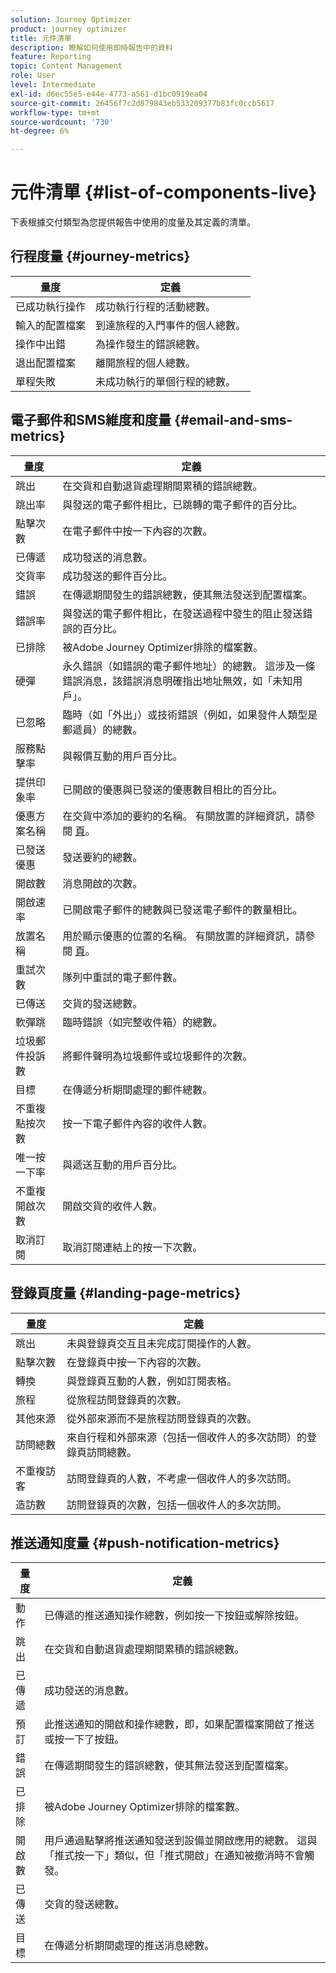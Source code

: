 ```yaml
---
solution: Journey Optimizer
product: journey optimizer
title: 元件清單
description: 瞭解如何使用即時報告中的資料
feature: Reporting
topic: Content Management
role: User
level: Intermediate
exl-id: d6ec55e5-e44e-4773-a561-d1bc0919ea04
source-git-commit: 26456f7c2d879843eb533209377b83fc0ccb5617
workflow-type: tm+mt
source-wordcount: '730'
ht-degree: 6%

---
```


# 元件清單 {#list-of-components-live}

下表根據交付類型為您提供報告中使用的度量及其定義的清單。

## 行程度量 {#journey-metrics}

<table> 
 <thead> 
  <tr> 
   <th> 量度<br/> </th> 
   <th> 定義<br/> </th> 
</tr>
 </thead> 
 <tbody> 
  <tr> 
   <td>已成功執行操作<br/> </td> 
   <td> 成功執行行程的活動總數。<br/> </td> 
</tr> 
  <tr> 
   <td> 輸入的配置檔案<br/> </td> 
   <td> 到達旅程的入門事件的個人總數。<br/> </td> 
</tr>
  <tr> 
   <td> 操作中出錯<br/> </td> 
   <td>為操作發生的錯誤總數。<br/> </td> 
</tr> 
  <tr> 
   <td> 退出配置檔案<br/> </td> 
   <td> 離開旅程的個人總數。<br/> </td> 
</tr> 
  <tr> 
   <td> 單程失敗<br/> </td> 
   <td> 未成功執行的單個行程的總數。<br/> </td> 
</tr> 
 </tbody> 
</table>

## 電子郵件和SMS維度和度量 {#email-and-sms-metrics}

<table> 
 <thead> 
  <tr> 
   <th> 量度<br/> </th> 
   <th> 定義<br/> </th> 
</tr>
 </thead> 
 <tbody>
  <tr> 
   <td> 跳出<br/> </td> 
   <td> 在交貨和自動退貨處理期間累積的錯誤總數。<br/> </td> 
</tr> 
  <tr> 
   <td> 跳出率<br/> </td> 
   <td> 與發送的電子郵件相比，已跳轉的電子郵件的百分比。<br/> </td> 
</tr>
  <tr> 
   <td> 點擊次數<br/> </td> 
   <td> 在電子郵件中按一下內容的次數。<br/> </td> 
</tr> 
  <tr> 
   <td> 已傳遞 <br/> </td> 
   <td> 成功發送的消息數。<br/></td> 
</tr> 
  <tr> 
   <td> 交貨率<br/> </td> 
   <td> 成功發送的郵件百分比。<br/> </td> 
</tr>
  <tr> 
   <td> 錯誤<br/> </td> 
   <td> 在傳遞期間發生的錯誤總數，使其無法發送到配置檔案。<br/> </td> 
</tr> 
  <tr> 
   <td> 錯誤率<br/> </td> 
   <td> 與發送的電子郵件相比，在發送過程中發生的阻止發送錯誤的百分比。<br/> </td> 
</tr>
  <tr> 
   <td> 已排除<br/> </td> 
   <td> 被Adobe Journey Optimizer排除的檔案數。<br/> </td> 
</tr>
  <tr> 
   <td> 硬彈<br/> </td> 
   <td> 永久錯誤（如錯誤的電子郵件地址）的總數。 這涉及一條錯誤消息，該錯誤消息明確指出地址無效，如「未知用戶」。<br/> </td>
</tr>
  <tr> 
   <td> 已忽略<br/> </td> 
   <td> 臨時（如「外出」）或技術錯誤（例如，如果發件人類型是郵遞員）的總數。<br/> </td> 
</tr>
   <tr> 
   <td>服務點擊率<br/> </td> 
   <td>與報價互動的用戶百分比。<br/> </td> 
</tr>
   <tr> 
   <td>提供印象率<br/> </td> 
   <td>已開啟的優惠與已發送的優惠數目相比的百分比。<br/> </td> 
</tr>
   <tr> 
   <td>優惠方案名稱<br/> </td> 
   <td> 在交貨中添加的要約的名稱。 有關放置的詳細資訊，請參閱 <a href="../offers/offer-library/creating-personalized-offers.md">頁</a>。<br/> </td> 
</tr>
   <tr> 
   <td>已發送優惠<br/> </td> 
   <td>發送要約的總數。<br/> </td> 
</tr> 
  <tr>
   <td>開啟數<br/> </td> 
   <td> 消息開啟的次數。<br/> </td> 
</tr> 
  <tr> 
   <td> 開啟速率<br/> </td> 
   <td> 已開啟電子郵件的總數與已發送電子郵件的數量相比。<br/> </td> 
</tr>
  <tr> 
   <td>放置名稱<br/> </td> 
   <td> 用於顯示優惠的位置的名稱。 有關放置的詳細資訊，請參閱 <a href="../offers/offer-library/creating-placements.md">頁</a>。 </td> 
</tr> 
  <tr> 
   <td> 重試次數<br/> </td> 
   <td> 隊列中重試的電子郵件數。<br/> </td> 
</tr> 
  <tr> 
   <td> 已傳送<br/> </td> 
   <td> 交貨的發送總數。<br/> </td> 
</tr>
  <tr> 
   <td> 軟彈跳<br/> </td> 
   <td> 臨時錯誤（如完整收件箱）的總數。<br/> </td> 
</tr>
  <tr> 
   <td> 垃圾郵件投訴數<br/> </td> 
   <td> 將郵件聲明為垃圾郵件或垃圾郵件的次數。<br/> </td> 
</tr>
  <tr> 
   <td> 目標<br/> </td> 
   <td> 在傳遞分析期間處理的郵件總數。<br/> </td> 
</tr> 
  <tr> 
   <td> 不重複點按次數<br/> </td> 
   <td> 按一下電子郵件內容的收件人數。<br/> </td> 
</tr> 
  <tr> 
   <td>唯一按一下率<br/> </td> 
   <td> 與遞送互動的用戶百分比。<br/> </td> 
</tr>
  <tr> 
   <td> 不重複開啟次數<br/> </td> 
   <td>開啟交貨的收件人數。<br/> </td> 
</tr> 
  <tr> 
   <td> 取消訂閱<br/> </td> 
   <td> 取消訂閱連結上的按一下次數。<br/> </td> 
</tr> 
 </tbody> 
</table>

## 登錄頁度量 {#landing-page-metrics}

<table> 
 <thead> 
  <tr> 
   <th> 量度<br/> </th> 
   <th> 定義<br/> </th> 
</tr>
 </thead> 
 <tbody>
 <tr> 
  <td>跳出<br/> </td> 
   <td>未與登錄頁交互且未完成訂閱操作的人數。<br/> </td> 
</tr>
 <tr>
  <tr> 
   <td>點擊次數<br/> </td> 
   <td>在登錄頁中按一下內容的次數。<br/> </td> 
</tr>
<tr>
<td>轉換<br/> </td> 
   <td>與登錄頁互動的人數，例如訂閱表格。<br/> </td> 
</tr>
 <tr> 
   <td>旅程<br/> </td> 
   <td>從旅程訪問登錄頁的次數。<br/> </td> 
</tr>
 <tr> 
   <td>其他來源<br/> </td> 
   <td>從外部來源而不是旅程訪問登錄頁的次數。<br/> </td> 
</tr>
 <tr> 
   <td>訪問總數<br/> </td> 
   <td> 來自行程和外部來源（包括一個收件人的多次訪問）的登錄頁訪問總數。<br/> </td> 
</tr>
 <tr> 
   <td>不重複訪客<br/> </td> 
   <td>訪問登錄頁的人數，不考慮一個收件人的多次訪問。<br/> </td> 
</tr>
 <tr> 
   <td>造訪數<br/> </td> 
   <td>訪問登錄頁的次數，包括一個收件人的多次訪問。<br/> </td> 
</tr>
 </tbody> 
</table>

## 推送通知度量 {#push-notification-metrics}

<table> 
 <thead> 
  <tr> 
   <th> 量度<br/> </th> 
   <th> 定義<br/> </th> 
</tr>
 </thead> 
 <tbody>
 <tr> 
   <td>動作<br/> </td> 
   <td> 已傳遞的推送通知操作總數，例如按一下按鈕或解除按鈕。<br/> </td> 
</tr>
  <tr> 
   <td>跳出<br/> </td> 
   <td> 在交貨和自動退貨處理期間累積的錯誤總數。<br/> </td> 
</tr> 
  <tr> 
   <td> 已傳遞<br/> </td> 
   <td> 成功發送的消息數。<br/> </td> 
</tr> 
  <tr> 
   <td>預訂<br/> </td> 
   <td> 此推送通知的開啟和操作總數，即，如果配置檔案開啟了推送或按一下了按鈕。<br/> </td> 
</tr> 
  <tr> 
   <td> 錯誤<br/> </td> 
   <td> 在傳遞期間發生的錯誤總數，使其無法發送到配置檔案。<br/> </td> 
</tr>
  <tr> 
   <td> 已排除<br/> </td> 
   <td> 被Adobe Journey Optimizer排除的檔案數。<br/> </td> 
</tr>
  <tr> 
   <td> 開啟數<br/> </td> 
   <td> 用戶通過點擊將推送通知發送到設備並開啟應用的總數。 這與「推式按一下」類似，但「推式開啟」在通知被撤消時不會觸發。<br/> </td> 
</tr> 
  <tr> 
   <td> 已傳送<br/> </td> 
   <td> 交貨的發送總數。<br/> </td> 
</tr> 
  <tr> 
   <td> 目標<br/> </td> 
   <td> 在傳遞分析期間處理的推送消息總數。<br/> </td> 
</tr>  
 </tbody> 
</table>

<!--
## In-app metrics {#inapp-metrics}
<table> 
 <thead> 
  <tr> 
   <th> Metric<br/> </th> 
   <th> Definition<br/> </th> 
</tr>
 </thead> 
 <tbody>
 <tr> 
   <td>Clicks<br/> </td> 
   <td>Total number of recipients who interacted with the buttons included in the In-app message.<br/> </td> 
</tr>
  <tr> 
   <td>Impressions<br/> </td> 
   <td> Total number of In-app messages delivered to all users.<br/> </td>
</tr>
  <tr> 
   <td>Unique impressions<br/> </td> 
   <td>Number of unique users to whom the In-app message was delivered.<br/> </td>
</tr>
 </tbody> 
</table>
-->
